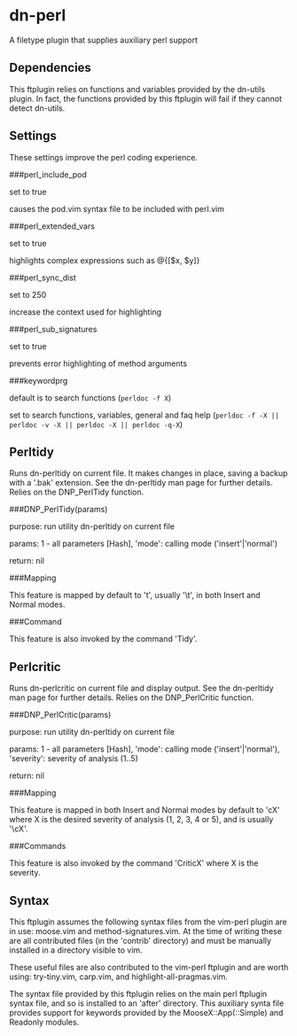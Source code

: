 dn-perl
=======

A filetype plugin that supplies auxiliary perl support

Dependencies
------------

This ftplugin relies on functions and variables provided by the dn-utils
plugin. In fact, the functions provided by this ftplugin will fail if
they cannot detect dn-utils.

Settings
--------

These settings improve the perl coding experience.

###perl_include_pod

set to true

causes the pod.vim syntax file to be included with perl.vim

###perl_extended_vars

set to true

highlights complex expressions such as @{[\$x, \$y]}

###perl_sync_dist

set to 250

increase the context used for highlighting

###perl_sub_signatures

set to true

prevents error highlighting of method arguments

###keywordprg

default is to search functions (`perldoc -f X`)

set to search functions, variables, general and faq help (`perldoc -f -X || perldoc -v -X || perldoc -X || perldoc -q-X`)

Perltidy
--------

Runs dn-perltidy on current file. It makes changes in place, saving a
backup with a '.bak' extension. See the dn-perltidy man page for further
details. Relies on the DNP_PerlTidy function.

###DNP_PerlTidy(params)

purpose: run utility dn-perltidy on current file

params: 1 - all parameters [Hash], 'mode': calling mode ('insert'|'normal')

return: nil

###Mapping

This feature is mapped by default to '<LocalLeader>t', usually '\t', in
both Insert and Normal modes.

###Command

This feature is also invoked by the command 'Tidy'.

Perlcritic
----------

Runs dn-perlcritic on current file and display output. See the
dn-perltidy man page for further details. Relies on the DNP_PerlCritic
function.

###DNP_PerlCritic(params)

purpose: run utility dn-perltidy on current file

params: 1 - all parameters [Hash], 'mode': calling mode ('insert'|'normal'),
'severity': severity of analysis (1..5)

return: nil

###Mapping

This feature is mapped in both Insert and Normal modes by default to
'<LocalLeader>cX' where X is the desired severity of analysis (1, 2, 3,
4 or 5), and is usually '\cX'.

###Commands

This feature is also invoked by the
command 'CriticX' where X is the severity.

Syntax
------

This ftplugin assumes the following syntax files from the vim-perl plugin
are in use: moose.vim and method-signatures.vim. At the time of writing
these are all contributed files (in the 'contrib' directory) and must be
manually installed in a directory visible to vim.

These useful files are also contributed to the vim-perl ftplugin and are
worth using: try-tiny.vim, carp.vim, and highlight-all-pragmas.vim.

The syntax file provided by this ftplugin relies on the main perl
ftplugin syntax file, and so is installed to an 'after' directory. This
auxiliary synta file provides support for keywords provided by the
MooseX::App(::Simple) and Readonly modules.
